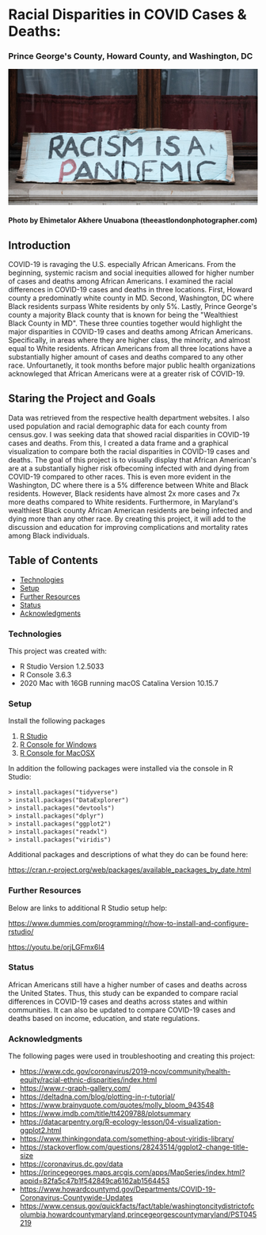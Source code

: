 # Racial Disparities in COVID Cases & Deaths:  
### Prince George's County, Howard County, and Washington, DC

![](Images/ehimetalor-akhere-unuabona-zswLbyR_b58-unsplash.jpg)
#### Photo by Ehimetalor Akhere Unuabona (theeastlondonphotographer.com) 

## Introduction

COVID-19 is ravaging the U.S. especially African Americans. From the beginning, systemic racism and social inequities allowed for higher number of cases and deaths among African Americans. I examined the racial differences in COVID-19 cases and deaths in three locations. First, Howard county a predominatly white county in MD. Second, Washington, DC where Black residents surpass White residents by only 5%. Lastly, Prince George's county a majority Black county that is known for being the "Wealthiest Black County in MD". These three counties together would highlight the major disparities in COVID-19 cases and deaths among African Americans. Specifically, in areas where they are higher class, the minority, and almost equal to White residents. African Americans from all three locations have a substantially higher amount of cases and deaths compared to any other race. Unfourtanetly, it took months before major public health organizations acknowleged that African Americans were at a greater risk of COVID-19.


## Staring the Project and Goals

Data was retrieved from the respective health department websites. I also used population and racial demographic data for each county from census.gov. I was seeking data that showed racial disparities in COVID-19 cases and deaths. From this, I created a data frame and a graphical visualization to compare both the racial disparities in COVID-19 cases and deaths. The goal of this project is to visually display that African American's are at a substantially higher risk ofbecoming infected with and dying from COVID-19 compared to other
races. This is even more evident in the Washington, DC where there is a 5% difference between White and Black residents. However, Black residents have almost 2x more cases and 7x more deaths compared to White residents. Furthermore, in Maryland's wealthiest Black county African American residents are being infected and dying more than any other race. By creating this project, it will add to the discussion and education for improving complications and mortality rates among Black individuals.


## Table of Contents
* [Technologies](#technologies)
* [Setup](#setup)
* [Further Resources](#further-resources)
* [Status](#status)
* [Acknowledgments](#acknowledgments)



### Technologies
This project was created with:

* R Studio Version 1.2.5033
* R Console 3.6.3
* 2020 Mac with 16GB running macOS Catalina Version 10.15.7



### Setup
Install the following packages
1. [R Studio](https://rstudio.com/products/rstudio/download/)
2. [R Console for Windows](https://cran.r-project.org/bin/windows/base/)
3. [R Console for MacOSX](https://cran.r-project.org/bin/macosx/)

In addition the following packages were installed via the console in R Studio:

```
> install.packages("tidyverse")
> install.packages("DataExplorer")
> install.packages("devtools")
> install.packages("dplyr")
> install.packages("ggplot2")
> install.packages("readxl")
> install.packages("viridis")
```
Additional packages and descriptions of what they do can be found here:

https://cran.r-project.org/web/packages/available_packages_by_date.html



### Further Resources
Below are links to additional R Studio setup help:

https://www.dummies.com/programming/r/how-to-install-and-configure-rstudio/

https://youtu.be/orjLGFmx6l4



### Status
African Americans still have a higher number of cases and deaths across the United States. Thus, this study can be expanded to compare racial differences in COVID-19 cases and deaths across states and within communities. 
It can also be updated to compare COVID-19 cases and deaths based on income, education, and state regulations. 



### Acknowledgments

The following pages were used in troubleshooting and creating this project:

* https://www.cdc.gov/coronavirus/2019-ncov/community/health-equity/racial-ethnic-disparities/index.html
* https://www.r-graph-gallery.com/
* https://deltadna.com/blog/plotting-in-r-tutorial/
* https://www.brainyquote.com/quotes/molly_bloom_943548
* https://www.imdb.com/title/tt4209788/plotsummary
* https://datacarpentry.org/R-ecology-lesson/04-visualization-ggplot2.html
* https://www.thinkingondata.com/something-about-viridis-library/
* https://stackoverflow.com/questions/28243514/ggplot2-change-title-size
* https://coronavirus.dc.gov/data
* https://princegeorges.maps.arcgis.com/apps/MapSeries/index.html?appid=82fa5c47b1f542849ca6162ab1564453
* https://www.howardcountymd.gov/Departments/COVID-19-Coronavirus-Countywide-Updates
* https://www.census.gov/quickfacts/fact/table/washingtoncitydistrictofcolumbia,howardcountymaryland,princegeorgescountymaryland/PST045219
